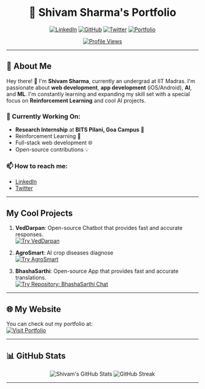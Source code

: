 <div align="center">

# 👋 Shivam Sharma's Portfolio

[![LinkedIn](https://img.shields.io/badge/LinkedIn-0077B5?style=for-the-badge&logo=linkedin&logoColor=white)](https://www.linkedin.com/in/theshivam7/)
[![GitHub](https://img.shields.io/badge/GitHub-181717?style=for-the-badge&logo=github&logoColor=white)](https://www.github.com/theshivam7/)
[![Twitter](https://img.shields.io/badge/Twitter-1DA1F2?style=for-the-badge&logo=twitter&logoColor=white)](https://twitter.com/thexshivam/)
[![Portfolio](https://img.shields.io/badge/Portfolio-24292E?style=for-the-badge&logo=netlify&logoColor=white)](https://theshivam7.netlify.app/)

[![Profile Views](https://komarev.com/ghpvc/?username=theshivam7&style=for-the-badge&color=blue)](https://github.com/theshivam7)
  
</div>

---

## 🙋 About Me

Hey there! 👋 I'm **Shivam Sharma**, currently an undergrad at IIT Madras. I'm passionate about **web development**, **app development** (iOS/Android), **AI**, and **ML**. I'm constantly learning and expanding my skill set with a special focus on **Reinforcement Learning** and cool AI projects.


### 🌱 Currently Working On:
- **Research Internship** at **BITS Pilani, Goa Campus** 🧠
- Reinforcement Learning 🤖
- Full-stack web development 🌐
- Open-source contributions 💡

### 📫 How to reach me:
- [LinkedIn](https://www.linkedin.com/in/theshivam7/)
- [Twitter](https://twitter.com/thexshivam/)

---

## My Cool Projects

1. **VedDarpan**: Open-source Chatbot that provides fast and accurate responses.  
   [![Try VedDarpan](https://img.shields.io/badge/Try-VedDarpan-brightgreen?style=for-the-badge&logo=streamlit)](https://veddarpan.streamlit.app/)

2. **AgroSmart**: AI crop diseases diagnose  
   [![Try AgroSmart](https://img.shields.io/badge/Try-AgroSmart-brightgreen?style=for-the-badge&logo=streamlit)](https://agrosmarts.streamlit.app/)

3. **BhashaSarthi**: Open-source App that provides fast and accurate translations.  
   [![Try Repository: BhashaSarthi Chat](https://img.shields.io/badge/Related_Repo-BhashaSarthi-fafbfc?logo=github)](https://github.com/theshivam7/BhashaSarthi)

---

## 🌐 My Website
You can check out my portfolio at:  
[![Visit Portfolio](https://img.shields.io/badge/Visit-Portfolio-24292E?style=for-the-badge&logo=netlify)](https://theshivam7.netlify.app/)

---

## 📊 GitHub Stats
<p align="center">
  <img src="https://github-readme-stats.vercel.app/api?username=theshivam7&show_icons=true&theme=radical&count_private=true" alt="Shivam's GitHub Stats" />
  <img src="https://github-readme-streak-stats.herokuapp.com?user=theshivam7&theme=radical&hide_border=true&date_format=M%20j%5B%2C%20Y%5D" alt="GitHub Streak" />
</p>

---
